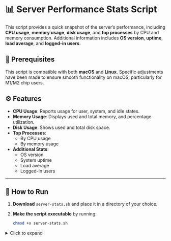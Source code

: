 # 📊 Server Performance Stats Script

This script provides a quick snapshot of the server’s performance, including **CPU usage**, **memory usage**, **disk usage**, and **top processes** by CPU and memory consumption. Additional information includes **OS version**, **uptime**, **load average**, and **logged-in users**.

## 🚀 Prerequisites
This script is compatible with both **macOS** and **Linux**. Specific adjustments have been made to ensure smooth functionality on macOS, particularly for M1/M2 chip users.

## ⚙️ Features
- **CPU Usage**: Reports usage for user, system, and idle states.
- **Memory Usage**: Displays used and total memory, and percentage utilization.
- **Disk Usage**: Shows used and total disk space.
- **Top Processes**:
  - By CPU usage
  - By memory usage
- **Additional Stats**:
  - OS version
  - System uptime
  - Load average
  - Logged-in users

---

## 📝 How to Run

1. **Download** `server-stats.sh` and place it in a directory of your choice.

2. **Make the script executable** by running:
   ```bash
   chmod +x server-stats.sh

<details> <summary>Click to expand</summary>
```plaintext
Server Performance Stats

Total CPU Usage:
User: 3.13% System: 11.11% Idle: 85.75%

Total Memory Usage:
Used: 10.98 GB / Total: 11.32 GB (96.00%)

Total Disk Usage:
Used: 9.9Gi / Total: 460Gi (3%)

Top 5 Processes by CPU Usage:
PID    PPID   COMMAND          %MEM   %CPU
373     1     /System/Library/   1.5   0.7
...

Additional Stats:
OS Version: macOS Sequoia 15.0.1
System Uptime: 49 mins
Load Average: 1.73 1.60 2.15


</details>